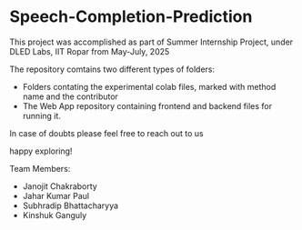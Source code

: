 # Speech-Completion-Prediction
This project was accomplished as part of Summer Internship Project, under DLED Labs, IIT Ropar from May-July, 2025 

The repository comtains two different types of folders:
- Folders contating the experimental colab files, marked with method name and the contributor
- The Web App repository containing frontend and backend files for running it.
  
In case of doubts please feel free to reach out to us

happy exploring!

Team Members:

- Janojit Chakraborty
- Jahar Kumar Paul
- Subhradip Bhattacharyya
- Kinshuk Ganguly
